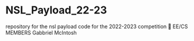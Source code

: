 # NSL_Payload_22-23
repository for the nsl payload code for the 2022-2023 competition 🚀
EE/CS MEMBERS
Gabbriel McIntosh
